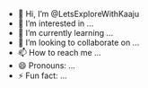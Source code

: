 - 👋 Hi, I’m @LetsExploreWithKaaju
- 👀 I’m interested in ...
- 🌱 I’m currently learning ...
- 💞️ I’m looking to collaborate on ...
- 📫 How to reach me ...
- 😄 Pronouns: ...
- ⚡ Fun fact: ...

<!---
LetsExploreWithKaaju/LetsExploreWithKaaju is a ✨ special ✨ repository because its `README.md` (this file) appears on your GitHub profile.
You can click the Preview link to take a look at your changes.
--->

